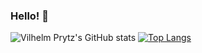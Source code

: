 ### Hello! 👋

![Vilhelm Prytz's GitHub stats](https://github-readme-stats.vercel.app/api?username=vilhelmprytz&count_private=true&show_icons=true)
[![Top Langs](https://github-readme-stats.vercel.app/api/top-langs/?username=vilhelmprytz&layout=compact)](https://github.com/anuraghazra/github-readme-stats)
